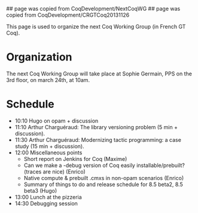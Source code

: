 \#\# page was copied from CoqDevelopment/NextCoqWG \#\# page was copied from CoqDevelopment/CRGTCoq20131126

This page is used to organize the next Coq Working Group (in French GT Coq).

Organization
============

The next Coq Working Group will take place at Sophie Germain, PPS on the 3rd floor, on march 24th, at 10am.

Schedule
========

-   10:10 Hugo on opam + discussion
-   11:10 Arthur Charguéraud: The library versioning problem (5 min + discussion).
-   11:30 Arthur Charguéraud: Modernizing tactic programming: a case study (15 min + discussion).
-   12:00 Miscellaneous points
    -   Short report on Jenkins for Coq (Maxime)
    -   Can we make a -debug version of Coq easily installable/prebuilt? (traces are nice) (Enrico)
    -   Native compute & prebuilt .cmxs in non-opam scenarios (Enrico)
    -   Summary of things to do and release schedule for 8.5 beta2, 8.5 beta3 (Hugo)
-   13:00 Lunch at the pizzeria
-   14:30 Debugging session

